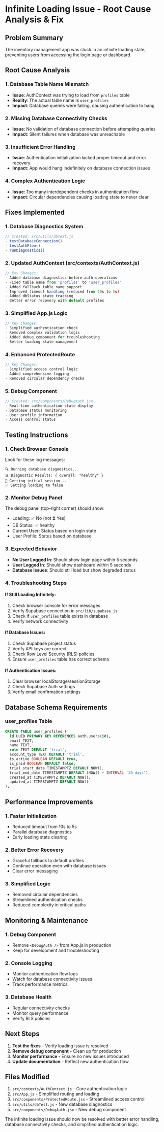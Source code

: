 # Infinite Loading Issue - Root Cause Analysis & Fix

## Problem Summary
The inventory management app was stuck in an infinite loading state, preventing users from accessing the login page or dashboard.

## Root Cause Analysis

### 1. **Database Table Name Mismatch**
- **Issue**: AuthContext was trying to load from `profiles` table
- **Reality**: The actual table name is `user_profiles`
- **Impact**: Database queries were failing, causing authentication to hang

### 2. **Missing Database Connectivity Checks**
- **Issue**: No validation of database connection before attempting queries
- **Impact**: Silent failures when database was unreachable

### 3. **Insufficient Error Handling**
- **Issue**: Authentication initialization lacked proper timeout and error recovery
- **Impact**: App would hang indefinitely on database connection issues

### 4. **Complex Authentication Logic**
- **Issue**: Too many interdependent checks in authentication flow
- **Impact**: Circular dependencies causing loading state to never clear

## Fixes Implemented

### 1. **Database Diagnostics System**
```javascript
// Created: src/utils/dbTest.js
- testDatabaseConnection()
- testAuthFlow()
- runDiagnostics()
```

### 2. **Updated AuthContext (src/contexts/AuthContext.js)**
```javascript
// Key Changes:
- Added database diagnostics before auth operations
- Fixed table name from 'profiles' to 'user_profiles'
- Added fallback table name support
- Improved timeout handling (reduced from 10s to 5s)
- Added dbStatus state tracking
- Better error recovery with default profiles
```

### 3. **Simplified App.js Logic**
```javascript
// Key Changes:
- Simplified authentication check
- Removed complex validation logic
- Added debug component for troubleshooting
- Better loading state management
```

### 4. **Enhanced ProtectedRoute**
```javascript
// Key Changes:
- Simplified access control logic
- Added comprehensive logging
- Removed circular dependency checks
```

### 5. **Debug Component**
```javascript
// Created: src/components/DebugAuth.jsx
- Real-time authentication state display
- Database status monitoring
- User profile information
- Access control status
```

## Testing Instructions

### 1. **Check Browser Console**
Look for these log messages:
```
🔍 Running database diagnostics...
📊 Diagnostic Results: { overall: "healthy" }
🔄 Getting initial session...
✅ Setting loading to false
```

### 2. **Monitor Debug Panel**
The debug panel (top-right corner) should show:
- Loading: ✅ No (not ⏳ Yes)
- DB Status: ✅ healthy
- Current User: Status based on login state
- User Profile: Status based on database

### 3. **Expected Behavior**
- **No User Logged In**: Should show login page within 5 seconds
- **User Logged In**: Should show dashboard within 5 seconds
- **Database Issues**: Should still load but show degraded status

### 4. **Troubleshooting Steps**

#### If Still Loading Infinitely:
1. Check browser console for error messages
2. Verify Supabase connection in `src/lib/supabase.js`
3. Check if `user_profiles` table exists in database
4. Verify network connectivity

#### If Database Issues:
1. Check Supabase project status
2. Verify API keys are correct
3. Check Row Level Security (RLS) policies
4. Ensure `user_profiles` table has correct schema

#### If Authentication Issues:
1. Clear browser localStorage/sessionStorage
2. Check Supabase Auth settings
3. Verify email confirmation settings

## Database Schema Requirements

### user_profiles Table
```sql
CREATE TABLE user_profiles (
  id UUID PRIMARY KEY REFERENCES auth.users(id),
  email TEXT,
  name TEXT,
  role TEXT DEFAULT 'trial',
  account_type TEXT DEFAULT 'trial',
  is_active BOOLEAN DEFAULT true,
  is_paid BOOLEAN DEFAULT false,
  trial_start_date TIMESTAMPTZ DEFAULT NOW(),
  trial_end_date TIMESTAMPTZ DEFAULT (NOW() + INTERVAL '30 days'),
  created_at TIMESTAMPTZ DEFAULT NOW(),
  updated_at TIMESTAMPTZ DEFAULT NOW()
);
```

## Performance Improvements

### 1. **Faster Initialization**
- Reduced timeout from 10s to 5s
- Parallel database diagnostics
- Early loading state clearing

### 2. **Better Error Recovery**
- Graceful fallback to default profiles
- Continue operation even with database issues
- Clear error messaging

### 3. **Simplified Logic**
- Removed circular dependencies
- Streamlined authentication checks
- Reduced complexity in critical paths

## Monitoring & Maintenance

### 1. **Debug Component**
- Remove `<DebugAuth />` from App.js in production
- Keep for development and troubleshooting

### 2. **Console Logging**
- Monitor authentication flow logs
- Watch for database connectivity issues
- Track performance metrics

### 3. **Database Health**
- Regular connectivity checks
- Monitor query performance
- Verify RLS policies

## Next Steps

1. **Test the fixes** - Verify loading issue is resolved
2. **Remove debug component** - Clean up for production
3. **Monitor performance** - Ensure no new issues introduced
4. **Update documentation** - Reflect new authentication flow

## Files Modified

1. `src/contexts/AuthContext.js` - Core authentication logic
2. `src/App.js` - Simplified routing and loading
3. `src/components/ProtectedRoute.jsx` - Streamlined access control
4. `src/utils/dbTest.js` - New database diagnostics
5. `src/components/DebugAuth.jsx` - New debug component

The infinite loading issue should now be resolved with better error handling, database connectivity checks, and simplified authentication logic.